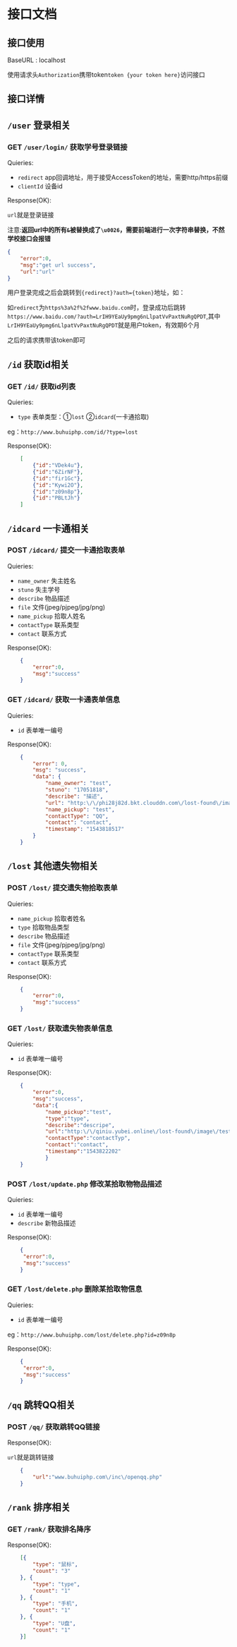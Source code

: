 # 接口文档

## 接口使用

BaseURL : localhost

使用请求头`Authorization`携带token`token {your token here}`访问接口

## 接口详情


## `/user` 登录相关

### GET `/user/login/`  获取学号登录链接

Quieries:

- `redirect` app回调地址，用于接受AccessToken的地址，需要http/https前缀
- `clientId` 设备id

Response(OK):

`url`就是登录链接

注意:**返回url中的所有`&`被替换成了`\u0026`，需要前端进行一次字符串替换，不然学校接口会报错**

```json
{
    "error":0,
    "msg":"get url success",
    "url":"url"
}
```
用户登录完成之后会跳转到`{redirect}?auth={token}`地址，如：

如`redirect`为`https%3a%2f%2fwww.baidu.com`时，登录成功后跳转`https://www.baidu.com/?auth=LrIH9YEaUy9pmg6nLlpatVvPaxtNuRgQPDT`,其中`LrIH9YEaUy9pmg6nLlpatVvPaxtNuRgQPDT`就是用户token，有效期6个月

之后的请求携带该token即可

## `/id` 获取id相关

### GET `/id/`  获取id列表

Quieries:

- `type` 表单类型：①`lost` ②`idcard`(一卡通拾取)

eg：`http://www.buhuiphp.com/id/?type=lost`

Response(OK):

```json
    [
        {"id":"VDek4u"},
        {"id":"6ZirNF"},
        {"id":"fir1Gc"},
        {"id":"Kywi2O"},
        {"id":"z09n8p"},
        {"id":"PBLtJh"}
    ]
```

## `/idcard` 一卡通相关

### POST `/idcard/`  提交一卡通拾取表单

Quieries:

- `name_owner` 失主姓名
- `stuno` 失主学号
- `describe` 物品描述
- `file` 文件(jpeg/pjpeg/jpg/png)
- `name_pickup` 拾取人姓名
- `contactType` 联系类型
- `contact` 联系方式

Response(OK):

```json
    {
        "error":0,
        "msg":"success"
    }
```


### GET `/idcard/`  获取一卡通表单信息

Quieries:

- `id` 表单唯一编号

Response(OK):

```json
    {
        "error": 0,
        "msg": "success",
        "data": {
            "name_owner": "test",
            "stuno": "17051818",
            "describe": "描述",
            "url": "http:\/\/phi28j82d.bkt.clouddn.com\/lost-found\/image\/test\/185DBD48799A57DC5125F5805BBE5F72.jpg",
            "name_pickup": "test",
            "contactType": "QQ",
            "contact": "contact",
            "timestamp": "1543818517"
        }
    }
```

## `/lost` 其他遗失物相关

### POST `/lost/`  提交遗失物拾取表单

Quieries:

- `name_pickup` 拾取者姓名
- `type` 拾取物品类型
- `describe` 物品描述
- `file` 文件(jpeg/pjpeg/jpg/png)
- `contactType` 联系类型
- `contact` 联系方式

Response(OK):

```json
    {
        "error":0,
        "msg":"success"
    }
```

### GET `/lost/`  获取遗失物表单信息

Quieries:

- `id` 表单唯一编号

Response(OK):

```json
    {
        "error":0,
        "msg":"success",
        "data":{
            "name_pickup":"test",
            "type":"type",
            "describe":"descripe",
            "url":"http:\/\/qiniu.yubei.online\/lost-found\/image\/test\/04ECE64FB4865C9A97854FF0F2D2B7A0.jpg",
            "contactType":"contactTyp",
            "contact":"contact",
            "timestamp":"1543822202"
            }
    }
```

### POST `/lost/update.php`  修改某拾取物物品描述

Quieries:

- `id` 表单唯一编号
- `describe` 新物品描述

Response(OK):

```json
    {
     "error":0,
     "msg":"success"
    }
```
### GET `/lost/delete.php` 删除某拾取物信息

Quieries:

- `id` 表单唯一编号

eg：`http://www.buhuiphp.com/lost/delete.php?id=z09n8p`

Response(OK):

```json
    {
     "error":0,
     "msg":"success"
    }
```

## `/qq` 跳转QQ相关

### POST `/qq/`  获取跳转QQ链接

Response(OK):

`url`就是跳转链接

```json
    {
        "url":"www.buhuiphp.com\/inc\/openqq.php"
    }
```

## `/rank` 排序相关

### GET `/rank/`  获取排名降序

Response(OK):

```json
    [{
        "type": "鼠标",
        "count": "3"
    }, {
        "type": "type",
        "count": "1"
    }, {
        "type": "手机",
        "count": "1"
    }, {
        "type": "U盘",
        "count": "1"
    }]
```

